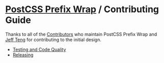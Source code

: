 # [PostCSS Prefix Wrap](./README.md) / Contributing Guide

Thanks to all of the [Contributors](https://github.com/dbtedman/postcss-prefixwrap/graphs/contributors) who maintain PostCSS Prefix Wrap and [Jeff Teng](https://github.com/aj120426394) for contributing to the initial design.

-   [Testing and Code Quality](./docs/contributing/CODE_QUALITY.md)
-   [Releasing](./docs/contributing/RELEASING.md)
